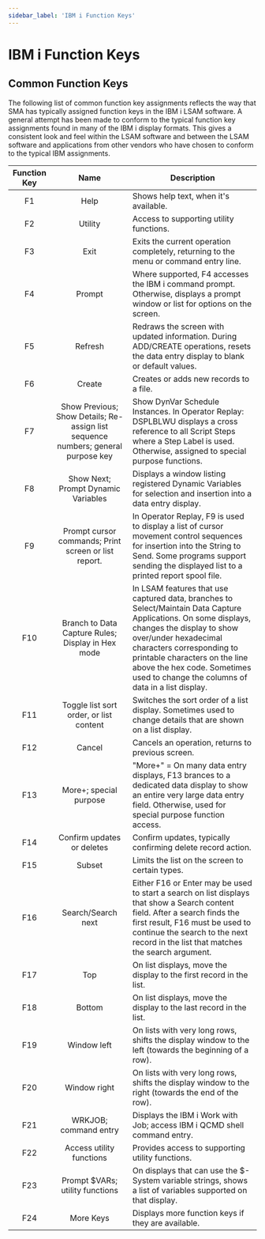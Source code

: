 ```yaml
---
sidebar_label: 'IBM i Function Keys'
---
```


# IBM i Function Keys

## Common Function Keys

The following list of common function key assignments reflects the way that SMA has typically assigned function keys in the IBM i LSAM software. A general attempt has been made to conform to the typical function key assignments found in many of the IBM i display formats. This gives a consistent look and feel within the LSAM software and between the LSAM software and applications from other vendors who have chosen to conform to the typical IBM assignments.

| Function Key  | Name                   | Description |
| :----------:  | :---:                  | ----------- |
|     F1        | Help                   | Shows help text, when it's available.|
|     F2        | Utility                | Access to supporting utility functions. |
|     F3        | Exit                   | Exits the current operation completely, returning to the menu or command entry line.|
|     F4        | Prompt                 | Where supported, F4 accesses the IBM i command prompt. Otherwise, displays a prompt window or list for options on the screen.|
|     F5        | Refresh                | Redraws the screen with updated information. During ADD/CREATE operations, resets the data entry display to blank or default values.|
|     F6        | Create                 | Creates or adds new records to a file.|
|     F7        | Show Previous; Show Details; Re-assign list sequence numbers; general purpose key | Show DynVar Schedule Instances. In Operator Replay: DSPLBLWU displays a cross reference to all Script Steps where a Step Label is used. Otherwise, assigned to special purpose functions.  |
|     F8        | Show Next; Prompt Dynamic Variables | Displays a window listing registered Dynamic Variables for selection and insertion into a data entry display.|
|     F9        | Prompt cursor commands; Print screen or list report. | In Operator Replay, F9 is used to display a list of cursor movement control sequences for insertion into the String to Send. Some programs support sending the displayed list to a printed report spool file.|
|     F10       | Branch to Data Capture Rules; Display in Hex mode | In LSAM features that use captured data, branches to Select/Maintain Data Capture Applications. On some displays, changes the display to show over/under hexadecimal characters corresponding to printable characters on the line above the hex code. Sometimes used to change the columns of data in a list display.|
|     F11       | Toggle list sort order, or list content | Switches the sort order of a list display.  Sometimes used to change details that are shown on a list display.|
|     F12       | Cancel                 | Cancels an operation, returns to previous screen.|
|     F13       | More+; special purpose | "More+" = On many data entry displays, F13 brances to a dedicated data display to show an entire very large data entry field.  Otherwise, used for special purpose function access.|
|     F14       | Confirm updates or deletes | Confirm updates, typically confirming delete record action.|
|     F15       | Subset                 | Limits the list on the screen to certain types.|
|     F16       | Search/Search next     | Either F16 or Enter may be used to start a search on list displays that show a Search content field. After a search finds the first result, F16 must be used to continue the search to the next record in the list that matches the search argument.|
|     F17       | Top                    | On list displays, move the display to the first record in the list. |
|     F18       | Bottom                 | On list displays, move the display to the last record in the list.|
|     F19       | Window left            | On lists with very long rows, shifts the display window to the left (towards the beginning of a row).|
|     F20       | Window right           | On lists with very long rows, shifts the display window to the right (towards the end of the row).|
|     F21       | WRKJOB; command entry  | Displays the IBM i Work with Job; access IBM i QCMD shell command entry.|
|     F22       | Access utility functions | Provides access to supporting utility functions.|
|     F23       | Prompt $VARs; utility functions | On displays that can use the $-System variable strings, shows a list of variables supported on that display.|
|     F24       | More Keys              | Displays more function keys if they are available.|